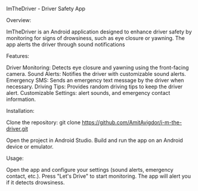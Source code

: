 ImTheDriver - Driver Safety App

Overview:

ImTheDriver is an Android application designed to enhance driver safety by monitoring for signs of drowsiness, such as eye closure or yawning. The app alerts the driver through sound notifications

Features:

Driver Monitoring: Detects eye closure and yawning using the front-facing camera. Sound Alerts: Notifies the driver with customizable sound alerts. Emergency SMS: Sends an emergency text message by the driver when necessary. Driving Tips: Provides random driving tips to keep the driver alert. Customizable Settings: alert sounds, and emergency contact information.

Installation:

Clone the repository: git clone https://github.com/AmitAvigdor/i-m-the-driver.git

Open the project in Android Studio. Build and run the app on an Android device or emulator.

Usage:

Open the app and configure your settings (sound alerts, emergency contact, etc.). Press "Let's Drive" to start monitoring. The app will alert you if it detects drowsiness.